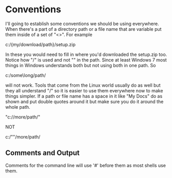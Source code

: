 # Conventions

I'll going to establish some conventions we should be using everywhere. When
there's a part of a directory path or a file name that are variable put them
inside of a set of "<>". For example

c:/{my/download/path}/setup.zip

In these you would need to fill in where you'd downloaded the setup.zip too.
Notice how "/" is used and not "\" in the path. Since at least Windows 7 most
things in Windows understands both but not using both in one path. So

c:/some\long/path/

will not work. Tools that come from the Linux world usually do as well but
they all understand "/" so it is easier to use them everywhere now to make
things simpler. If a path or file name has a space in it like "My Docs" do as
shown and put double quotes around it but make sure you do it around the
whole path.

"c:/<path with space>/more/path/"

NOT

c:/"<path with space>"/more/path/

## Comments and Output

Comments for the command line will use '#' before them as most shells use them.
